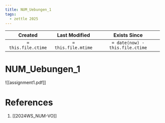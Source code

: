 ```yaml
---
title: NUM_Uebungen_1
tags:
  - zettle 2025
---
```


|       Created       |    Last Modified    |          Exists Since           |
| :-----------------: | :-----------------: | :-----------------------------: |
| `= this.file.ctime` | `= this.file.mtime` | `= date(now) - this.file.ctime` |

# NUM_Uebungen_1 

![[assignment1.pdf]]

# References
1. [[2024WS_NUM-VO]]